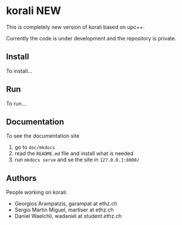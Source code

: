 # korali NEW

This is completely new version of korali based on upc++.

Currently the code is under development and the repository is private.

## Install
To install...

## Run
To run...

## Documentation

To see the documentation site
1. go to `doc/mkdocs`
2. read the `README.md` file and install what is needed
3. run `mkdocs serve` and se the site in `127.0.0.1:8000/`


## Authors
People working on korali:
* Georgios Arampatzis, garampat at ethz.ch
* Sergio Martin Miguel, martiser at ethz.ch
* Daniel Waelchli, wadaniel at student.ethz.ch
